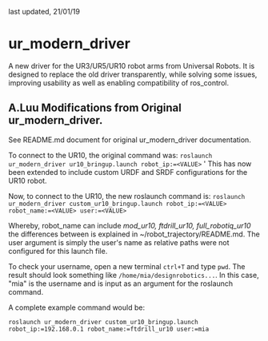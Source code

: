 last updated, 21/01/19

# ur_modern_driver

A new driver for the UR3/UR5/UR10 robot arms from Universal Robots. It is designed to replace the old driver transparently, while solving some issues, improving usability as well as enabling compatibility  of ros_control. 

## A.Luu Modifications from Original ur_modern_driver.

See README.md document for original ur_modern_driver documentation. 

To connect to the UR10, the original command was:
```roslaunch ur_modern_driver ur10_bringup.launch robot_ip:=<VALUE>```
'
This has now been extended to include custom URDF and SRDF configurations for the UR10 robot. 

Now, to connect to the UR10, the new roslaunch command is:
```roslaunch ur_modern_driver custom_ur10_bringup.launch robot_ip:=<VALUE> robot_name:=<VALUE> user:=<VALUE>```

Whereby, robot_name can include *mod_ur10, ftdrill_ur10, full_robotiq_ur10* the differences between is explained in ~/robot_trajectory/README.md. 
The user argument is simply the user's name as relative paths were not configured for this launch file. 

To check your username, open a new terminal ```ctrl+T``` and type ```pwd```. The result should look something like ```/home/mia/designrobotics...```. In this case, "mia" is the username and is input as an argument for the roslaunch command.

A complete example command would be: 

```roslaunch ur_modern_driver custom_ur10_bringup.launch robot_ip:=192.168.0.1 robot_name:=ftdrill_ur10 user:=mia```